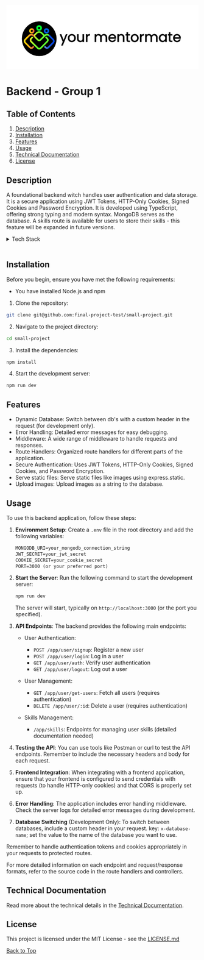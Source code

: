[![Logo](https://raw.githubusercontent.com/final-project-24/mentor-mate-frontend/61ed792c89f83d2013c4f83c5364a9e328c73315/src/assets/images/mentormateLogo.svg?token=BC4L5JVTWQ2YPSDIWCSJ3S3GYQ2TK)](https://www.miles-advani.com/)

# Backend - Group 1

## Table of Contents

1. [Description](#description)
2. [Installation](#installation)
3. [Features](#features)
4. [Usage](#usage)
5. [Technical Documentation](#technical-documentation)
6. [License](#license)

## Description

A foundational backend witch handles user authentication and data storage.
It is a secure application using JWT Tokens, HTTP-Only Cookies, Signed Cookies and Password Encryption. It is developed using TypeScript, offering strong typing and modern syntax. MongoDB serves as the database.
A skills route is available for users to store their skills - this feature will be expanded in future versions.

<details>
<summary>Tech Stack</summary>
<br>
<img src="https://img.shields.io/badge/HTML5-E34F26?style=for-the-badge&logo=html5&logoColor=white" alt="HTML5"/>
<img src="https://img.shields.io/badge/CSS3-1572B6?style=for-the-badge&logo=css3&logoColor=white" alt="CSS3"/>
<img src="https://img.shields.io/badge/JavaScript-F7DF1E?style=for-the-badge&logo=javascript&logoColor=black" alt="JavaScript"/>

<img src="https://img.shields.io/badge/Node.js-339933?style=for-the-badge&logo=node.js&logoColor=white" alt="Node.js"/>
<img src="https://img.shields.io/badge/Express-000000?style=for-the-badge&logo=express&logoColor=white" alt="Express"/>
<img src="https://img.shields.io/badge/MongoDB-47A248?style=for-the-badge&logo=mongodb&logoColor=white" alt="MongoDB"/>
<img src="https://img.shields.io/badge/Git-F05032?style=for-the-badge&logo=git&logoColor=white" alt="Git"/>
<img src="https://img.shields.io/badge/GitHub-181717?style=for-the-badge&logo=github&logoColor=white" alt="GitHub"/>
<img src="https://img.shields.io/badge/VS_Code-007ACC?style=for-the-badge&logo=visual-studio-code&logoColor=white" alt="VS Code"/>
</details>

<br>

## Installation

Before you begin, ensure you have met the following requirements:

- You have installed Node.js and npm

1. Clone the repository:

```bash
git clone git@github.com:final-project-test/small-project.git
```

2. Navigate to the project directory:

```bash
cd small-project
```

3. Install the dependencies:

```bash
npm install
```

4. Start the development server:

```bash
npm run dev
```

## Features

- Dynamic Database: Switch between db's with a custom header in the request (for development only).
- Error Handling: Detailed error messages for easy debugging.
- Middleware: A wide range of middleware to handle requests and responses.
- Route Handlers: Organized route handlers for different parts of the application.
- Secure Authentication: Uses JWT Tokens, HTTP-Only Cookies, Signed Cookies, and Password Encryption.
- Serve static files: Serve static files like images using express.static.
- Upload images: Upload images as a string to the database.

## Usage

To use this backend application, follow these steps:

1. **Environment Setup**:
   Create a `.env` file in the root directory and add the following variables:

   ```
   MONGODB_URI=your_mongodb_connection_string
   JWT_SECRET=your_jwt_secret
   COOKIE_SECRET=your_cookie_secret
   PORT=3000 (or your preferred port)
   ```

2. **Start the Server**:
   Run the following command to start the development server:

   ```bash
   npm run dev
   ```

   The server will start, typically on `http://localhost:3000` (or the port you specified).

3. **API Endpoints**:
   The backend provides the following main endpoints:

   - User Authentication:

     - `POST /app/user/signup`: Register a new user
     - `POST /app/user/login`: Log in a user
     - `GET /app/user/auth`: Verify user authentication
     - `GET /app/user/logout`: Log out a user

   - User Management:

     - `GET /app/user/get-users`: Fetch all users (requires authentication)
     - `DELETE /app/user/:id`: Delete a user (requires authentication)

   - Skills Management:
     - `/app/skills`: Endpoints for managing user skills (detailed documentation needed)

4. **Testing the API**:
   You can use tools like Postman or curl to test the API endpoints. Remember to include the necessary headers and body for each request.

5. **Frontend Integration**:
   When integrating with a frontend application, ensure that your frontend is configured to send credentials with requests (to handle HTTP-only cookies) and that CORS is properly set up.

6. **Error Handling**:
   The application includes error handling middleware. Check the server logs for detailed error messages during development.

7. **Database Switching** (Development Only):
   To switch between databases, include a custom header in your request.
   key: `x-database-name`; set the value to the name of the database you want to use.

Remember to handle authentication tokens and cookies appropriately in your requests to protected routes.

For more detailed information on each endpoint and request/response formats, refer to the source code in the route handlers and controllers.

## Technical Documentation

Read more about the technical details in the [Technical Documentation](https://github.com/final-project-test/small-project/blob/main/server/backend/TECHNICAL-DOCUMENTATION.md).

## License

This project is licensed under the MIT License - see the [LICENSE.md](https://github.com/miles-advani/Portfolio/blob/main/LICENSE)

[Back to Top](#readme-template-v1)
